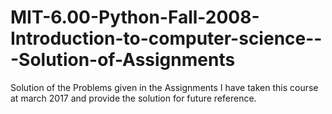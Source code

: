 # MIT-6.00-Python-Fall-2008-Introduction-to-computer-science---Solution-of-Assignments
Solution of the Problems given in the Assignments
I have taken this course at march 2017 and provide the solution for future reference.
